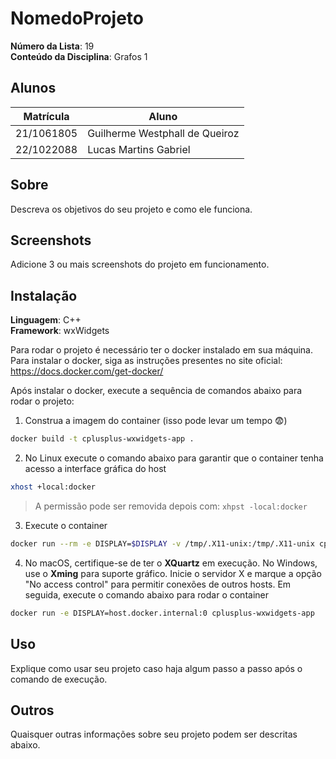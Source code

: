 # NomedoProjeto

**Número da Lista**: 19<br>
**Conteúdo da Disciplina**: Grafos 1<br>

## Alunos
|Matrícula | Aluno |
| -- | -- |
| 21/1061805  |  Guilherme Westphall de Queiroz |
| 22/1022088  |  Lucas Martins Gabriel |

## Sobre 
Descreva os objetivos do seu projeto e como ele funciona. 

## Screenshots
Adicione 3 ou mais screenshots do projeto em funcionamento.

## Instalação 

**Linguagem**: C++<br>
**Framework**: wxWidgets<br>

Para rodar o projeto é necessário ter o docker instalado em sua máquina. Para instalar o docker, siga as instruções presentes no site oficial: https://docs.docker.com/get-docker/

Após instalar o docker, execute a sequência de comandos abaixo para rodar o projeto:

1. Construa a imagem do container (isso pode levar um tempo 😨)
```bash
docker build -t cplusplus-wxwidgets-app .
```

2. No Linux execute o comando abaixo para garantir que o container tenha acesso a interface gráfica do host
```bash
xhost +local:docker
```
> A permissão pode ser removida depois com: `xhpst -local:docker`

3. Execute o container
```bash
docker run --rm -e DISPLAY=$DISPLAY -v /tmp/.X11-unix:/tmp/.X11-unix cplusplus-wxwidgets-app
```

4. No macOS, certifique-se de ter o **XQuartz** em execução. No Windows, use o **Xming** para suporte gráfico. Inicie o servidor X e marque a opção "No access control" para permitir conexões de outros hosts. Em seguida, execute o comando abaixo para rodar o container
```bash
docker run -e DISPLAY=host.docker.internal:0 cplusplus-wxwidgets-app
```

## Uso 
Explique como usar seu projeto caso haja algum passo a passo após o comando de execução.

## Outros 
Quaisquer outras informações sobre seu projeto podem ser descritas abaixo.




